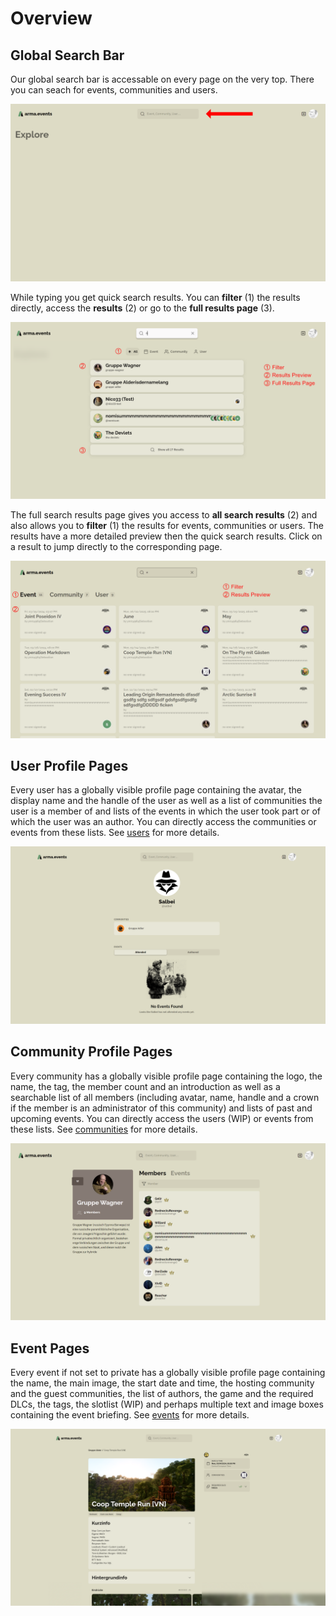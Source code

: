 # Overview

## Global Search Bar

Our global search bar is accessable on every page on the very top. There you can seach for events, communities and users.

![Global Search Bar](../images/overview/global-search-bar.png "Global Search Bar")

While typing you get quick search results. You can **filter** (1) the results directly, access the **results** (2) or go to the **full results page** (3).

![Quick Search Results](../images/overview/quick-search-results.png "Quick Search Results")

The full search results page gives you access to **all search results** (2) and also allows you to **filter** (1) the results for events, communities or users. The results have a more detailed preview then the quick search results. Click on a result to jump directly to the corresponding page.

![Full Search Results](../images/overview/full-search-results.png "Full Search Results")

## User Profile Pages

Every user has a globally visible profile page containing the avatar, the display name and the handle of the user as well as a list of communities the user is a member of and lists of the events in which the user took part or of which the user was an author. You can directly access the communities or events from these lists. See [users](./users "Users") for more details.

![User Profile Page](../images/overview/user-profile-page.png "User Profile Page")

## Community Profile Pages

Every community has a globally visible profile page containing the logo, the name, the tag, the member count and an introduction as well as a searchable list of all members (including avatar, name, handle and a crown if the member is an administrator of this community) and lists of past and upcoming events. You can directly access the users (WIP) or events from these lists. See [communities](./communities "Communities") for more details.

![Community Profile Page](../images/overview/community-profile-page.png "Community Profile Page")

## Event Pages

Every event if not set to private has a globally visible profile page containing the name, the main image, the start date and time, the hosting community and the guest communities, the list of authors, the game and the required DLCs, the tags, the slotlist (WIP) and perhaps multiple text and image boxes containing the event briefing. See [events](./events "Events") for more details.

![Event Profile Page](../images/overview/event-profile-page.png "Event Profile Page")
